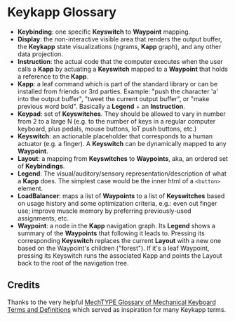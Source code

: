 # Keykapp Glossary

- **Keybinding**: one specific **Keyswitch** to **Waypoint** mapping.
- **Display**: the non-interactive visible area that renders the output buffer,
  the **Keykapp** state visualizations (ngrams, **Kapp** graph), and any other
  data projection.
- **Instruction**: the actual code that the computer executes when the user
  calls a **Kapp** by actuating a **Keyswitch** mapped to a **Waypoint** that
  holds a reference to the **Kapp**.
- **Kapp**: a leaf command which is part of the standard library or can be
  installed from friends or 3rd parties. Example: "push the character 'a' into
  the output buffer", "tweet the current output buffer", or "make previous word
  bold". Basically a **Legend** + an **Instruction**.
- **Keypad**: set of **Keyswitches**. They should be allowed to vary in number
  from 2 to a large N (e.g. to the number of keys in a regular computer
  keyboard, plus pedals, mouse buttons, IoT push buttons, etc.)
- **Keyswitch**: an actionable placeholder that corresponds to a human actuator
  (e.g. a finger). A **Keyswitch** can be dynamically mapped to any
  **Waypoint**.
- **Layout**: a mapping from **Keyswitches** to **Waypoints**, aka, an ordered
  set of **Keybindings**.
- **Legend**: The visual/auditory/sensory representation/description of what a
  **Kapp** does. The simplest case would be the inner html of a `<button>`
  element.
- **LoadBalancer**: maps a list of **Waypoints** to a list of **Keyswitches**
  based on usage history and some optimization criteria, e.g.: even out finger
  use; improve muscle memory by preferring previously-used assignments, etc.
- **Waypoint**: a node in the **Kapp** navigation graph. Its **Legend** shows a
  summary of the **Waypoints** that following it leads to. Pressing its
  corresponding **Keyswitch** replaces the current **Layout** with a new one
  based on the Waypoint's children ("forest"). If it's a leaf Waypoint,
  pressing its Keyswitch runs the associated Kapp and points the Layout back to
  the root of the navigation tree.

## Credits

Thanks to the very helpful
[MechTYPE Glossary of Mechanical Keyboard Terms and Definitions](http://www.mechtype.com/mechanical-keyboard-terminology/)
which served as inspiration for many Keykapp terms.
